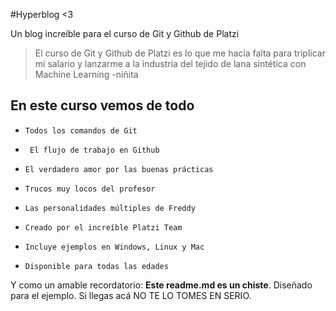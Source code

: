 #Hyperblog  <3

Un blog increíble para el curso de Git y Github de Platzi

>  El curso de Git y Github de Platzi es lo que me hacía falta para triplicar mi salario y lanzarme a la industria del tejido de lana sintética con Machine Learning 
> -niñita

## En este curso vemos de todo

-     Todos los comandos de Git
-      El flujo de trabajo en Github
-     El verdadero amor por las buenas prácticas
-     Trucos muy locos del profesor
-     Las personalidades múltiples de Freddy
-     Creado por el increíble Platzi Team
-     Incluye ejemplos en Windows, Linux y Mac
-     Disponible para todas las edades

Y como un amable recordatorio: **Este readme.md es un chiste**. Diseñado para el ejemplo. Si llegas acá NO TE LO TOMES EN SERIO.
